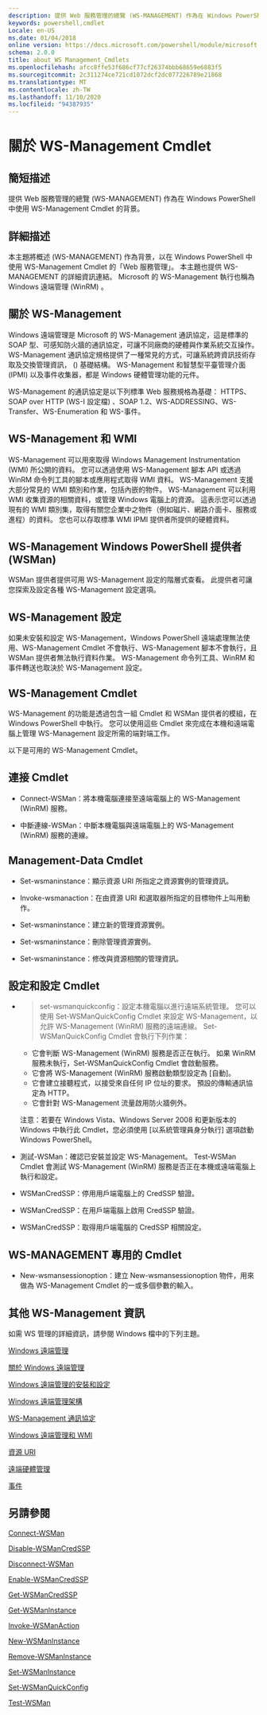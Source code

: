 ```yaml
---
description: 提供 Web 服務管理的總覽 (WS-MANAGEMENT) 作為在 Windows PowerShell 中使用 WS-Management Cmdlet 的背景。
keywords: powershell,cmdlet
Locale: en-US
ms.date: 01/04/2018
online version: https://docs.microsoft.com/powershell/module/microsoft.wsman.management/about/about_ws-management_cmdlets?view=powershell-5.1&WT.mc_id=ps-gethelp
schema: 2.0.0
title: about_WS Management_Cmdlets
ms.openlocfilehash: afcc8ffe53f686cf77cf26374bbb68659e6883f5
ms.sourcegitcommit: 2c311274ce721cd1072dcf2dc077226789e21868
ms.translationtype: MT
ms.contentlocale: zh-TW
ms.lasthandoff: 11/10/2020
ms.locfileid: "94387935"
---
```

# <a name="about-ws-management-cmdlets"></a>關於 WS-Management Cmdlet

## <a name="short-description"></a>簡短描述

提供 Web 服務管理的總覽 (WS-MANAGEMENT) 作為在 Windows PowerShell 中使用 WS-Management Cmdlet 的背景。

## <a name="long-description"></a>詳細描述

本主題將概述 (WS-MANAGEMENT) 作為背景，以在 Windows PowerShell 中使用 WS-Management Cmdlet 的「Web 服務管理」。 本主題也提供 WS-MANAGEMENT 的詳細資訊連結。 Microsoft 的 WS-Management 執行也稱為 Windows 遠端管理 (WinRM) 。

## <a name="about-ws-management"></a>關於 WS-Management

Windows 遠端管理是 Microsoft 的 WS-Management 通訊協定，這是標準的 SOAP 型、可感知防火牆的通訊協定，可讓不同廠商的硬體與作業系統交互操作。 WS-Management 通訊協定規格提供了一種常見的方式，可讓系統跨資訊技術存取及交換管理資訊， () 基礎結構。 WS-Management 和智慧型平臺管理介面 (IPMI) 以及事件收集器，都是 Windows 硬體管理功能的元件。

WS-Management 的通訊協定是以下列標準 Web 服務規格為基礎： HTTPS、SOAP over HTTP (WS-I 設定檔) 、SOAP 1.2、WS-ADDRESSING、WS-Transfer、WS-Enumeration 和 WS-事件。

## <a name="ws-management-and-wmi"></a>WS-Management 和 WMI

WS-Management 可以用來取得 Windows Management Instrumentation (WMI) 所公開的資料。 您可以透過使用 WS-Management 腳本 API 或透過 WinRM 命令列工具的腳本或應用程式取得 WMI 資料。 WS-Management 支援大部分常見的 WMI 類別和作業，包括內嵌的物件。 WS-Management 可以利用 WMI 收集資源的相關資料，或管理 Windows 電腦上的資源。 這表示您可以透過現有的 WMI 類別集，取得有關您企業中之物件（例如磁片、網路介面卡、服務或進程）的資料。 您也可以存取標準 WMI IPMI 提供者所提供的硬體資料。

## <a name="ws-management-windows-powershell-provider-wsman"></a>WS-Management Windows PowerShell 提供者 (WSMan) 

WSMan 提供者提供可用 WS-Management 設定的階層式查看。 此提供者可讓您探索及設定各種 WS-Management 設定選項。

## <a name="ws-management-configuration"></a>WS-Management 設定

如果未安裝和設定 WS-Management，Windows PowerShell 遠端處理無法使用、WS-Management Cmdlet 不會執行、WS-Management 腳本不會執行，且 WSMan 提供者無法執行資料作業。 WS-Management 命令列工具、WinRM 和事件轉送也取決於 WS-Management 設定。

## <a name="ws-management-cmdlets"></a>WS-Management Cmdlet

WS-Management 的功能是透過包含一組 Cmdlet 和 WSMan 提供者的模組，在 Windows PowerShell 中執行。 您可以使用這些 Cmdlet 來完成在本機和遠端電腦上管理 WS-Management 設定所需的端對端工作。

以下是可用的 WS-Management Cmdlet。

## <a name="connection-cmdlets"></a>連接 Cmdlet

- Connect-WSMan：將本機電腦連接至遠端電腦上的 WS-Management (WinRM) 服務。

- 中斷連線-WSMan：中斷本機電腦與遠端電腦上的 WS-Management (WinRM) 服務的連線。

## <a name="management-data-cmdlets"></a>Management-Data Cmdlet

- Set-wsmaninstance：顯示資源 URI 所指定之資源實例的管理資訊。

- Invoke-wsmanaction：在由資源 URI 和選取器所指定的目標物件上叫用動作。

- Set-wsmaninstance：建立新的管理資源實例。

- Set-wsmaninstance：刪除管理資源實例。

- Set-wsmaninstance：修改與資源相關的管理資訊。

## <a name="setup-and-configuration-cmdlets"></a>設定和設定 Cmdlet

- >set-wsmanquickconfig：設定本機電腦以進行遠端系統管理。
  您可以使用 Set-WSManQuickConfig Cmdlet 來設定 WS-Management，以允許 WS-Management (WinRM) 服務的遠端連線。 Set-WSManQuickConfig Cmdlet 會執行下列作業：
  - 它會判斷 WS-Management (WinRM) 服務是否正在執行。 如果 WinRM 服務未執行，Set-WSManQuickConfig Cmdlet 會啟動服務。
  - 它會將 WS-Management (WinRM) 服務啟動類型設定為 [自動]。
  - 它會建立接聽程式，以接受來自任何 IP 位址的要求。 預設的傳輸通訊協定為 HTTP。
  - 它會針對 WS-Management 流量啟用防火牆例外。

  注意：若要在 Windows Vista、Windows Server 2008 和更新版本的 Windows 中執行此 Cmdlet，您必須使用 [以系統管理員身分執行] 選項啟動 Windows PowerShell。

- 測試-WSMan：確認已安裝並設定 WS-Management。 Test-WSMan Cmdlet 會測試 WS-Management (WinRM) 服務是否正在本機或遠端電腦上執行和設定。

- WSManCredSSP：停用用戶端電腦上的 CredSSP 驗證。

- WSManCredSSP：在用戶端電腦上啟用 CredSSP 驗證。

- WSManCredSSP：取得用戶端電腦的 CredSSP 相關設定。

## <a name="ws-management-specific-cmdlets"></a>WS-MANAGEMENT 專用的 Cmdlet

- New-wsmansessionoption：建立 New-wsmansessionoption 物件，用來做為 WS-Management Cmdlet 的一或多個參數的輸入。

## <a name="additional-ws-management-information"></a>其他 WS-Management 資訊

如需 WS 管理的詳細資訊，請參閱 Windows 檔中的下列主題。

[Windows 遠端管理](/windows/win32/winrm/portal)

[關於 Windows 遠端管理](/windows/win32/winrm/about-windows-remote-management)

[Windows 遠端管理的安裝和設定](/windows/win32/winrm/installation-and-configuration-for-windows-remote-management)

[Windows 遠端管理架構](/windows/win32/winrm/windows-remote-management-architecture)

[WS-Management 通訊協定](/windows/win32/winrm/ws-management-protocol)

[Windows 遠端管理和 WMI](/windows/win32/winrm/windows-remote-management-and-wmi)

[資源 URI](/windows/win32/winrm/resource-uris)

[遠端硬體管理](/windows/win32/winrm/remote-hardware-management)

[事件](/windows/win32/winrm/events)

## <a name="see-also"></a>另請參閱

[Connect-WSMan](xref:Microsoft.WSMan.Management.Connect-WSMan)

[Disable-WSManCredSSP](xref:Microsoft.WSMan.Management.Disable-WSManCredSSP)

[Disconnect-WSMan](xref:Microsoft.WSMan.Management.Disconnect-WSMan)

[Enable-WSManCredSSP](xref:Microsoft.WSMan.Management.Enable-WSManCredSSP)

[Get-WSManCredSSP](xref:Microsoft.WSMan.Management.Get-WSManCredSSP)

[Get-WSManInstance](xref:Microsoft.WSMan.Management.Get-WSManInstance)

[Invoke-WSManAction](xref:Microsoft.WSMan.Management.Invoke-WSManAction)

[New-WSManInstance](xref:Microsoft.WSMan.Management.New-WSManInstance)

[Remove-WSManInstance](xref:Microsoft.WSMan.Management.Remove-WSManInstance)

[Set-WSManInstance](xref:Microsoft.WSMan.Management.Set-WSManInstance)

[Set-WSManQuickConfig](xref:Microsoft.WSMan.Management.Set-WSManQuickConfig)

[Test-WSMan](xref:Microsoft.WSMan.Management.Test-WSMan)
